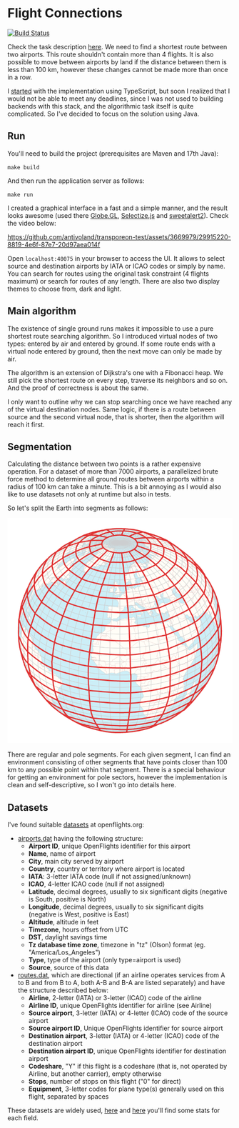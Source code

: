 # Flight Connections

[![Build Status](https://github.com/antivoland/transporeon-test/workflows/build/badge.svg)](https://github.com/antivoland/transporeon-test/actions/workflows/build.yml)

Check the task description [here](TASK.md). We need to find a shortest route between two airports. This route shouldn't contain more than 4 flights. It is also possible to move between airports by land if the distance between them is less than 100 km, however these changes cannot be made more than once in a row.

I [started](https://github.com/antivoland/transporeon-test/tree/typescript) with the implementation using TypeScript, but soon I realized that I would not be able to meet any deadlines, since I was not used to building backends with this stack, and the algorithmic task itself is quite complicated. So I've decided to focus on the solution using Java.

## Run

You'll need to build the project (prerequisites are Maven and 17th Java):

```shell
make build
```

And then run the application server as follows:

```shell
make run
```

I created a graphical interface in a fast and a simple manner, and the result looks awesome (used there [Globe.GL](https://github.com/vasturiano/globe.gl), [Selectize.js](https://github.com/selectize/selectize.js) and [sweetalert2](https://github.com/sweetalert2/sweetalert2)). Check the video below:

https://github.com/antivoland/transporeon-test/assets/3669979/29915220-8819-4e6f-87e7-20d97aea014f

Open `localhost:40075` in your browser to access the UI. It allows to select source and destination airports by IATA or ICAO codes or simply by name. You can search for routes using the original task constraint (4 flights maximum) or search for routes of any length. There are also two display themes to choose from, dark and light.

## Main algorithm

The existence of single ground runs makes it impossible to use a pure shortest route searching algorithm. So I introduced virtual nodes of two types: entered by air and entered by ground. If some route ends with a virtual node entered by ground, then the next move can only be made by air.

The algorithm is an extension of Dijkstra's one with a Fibonacci heap. We still pick the shortest route on every step, traverse its neighbors and so on. And the proof of correctness is about the same.

I only want to outline why we can stop searching once we have reached any of the virtual destination nodes. Same logic, if there is a route between source and the second virtual node, that is shorter, then the algorithm will reach it first.

## Segmentation

Calculating the distance between two points is a rather expensive operation. For a dataset of more than 7000 airports, a parallelized brute force method to determine all ground routes between airports within a radius of 100 km can take a minute. This is a bit annoying as I would also like to use datasets not only at runtime but also in tests.

So let's split the Earth into segments as follows:

![Sectors](sectors.png)

There are regular and pole segments. For each given segment, I can find an environment consisting of other segments that have points closer than 100 km to any possible point within that segment. There is a special behaviour for getting an environment for pole sectors, however the implementation is clean and self-descriptive, so I won't go into details here.

## Datasets

I've found suitable [datasets](https://openflights.org/data.html) at openflights.org:
* [airports.dat](src/main/resources/data/airports.dat) having the following structure:
  * **Airport ID**, unique OpenFlights identifier for this airport
  * **Name**, name of airport
  * **City**, main city served by airport
  * **Country**, country or territory where airport is located
  * **IATA**: 3-letter IATA code (null if not assigned/unknown)
  * **ICAO**, 4-letter ICAO code (null if not assigned)
  * **Latitude**, decimal degrees, usually to six significant digits (negative is South, positive is North)
  * **Longitude**, decimal degrees, usually to six significant digits (negative is West, positive is East)
  * **Altitude**, altitude in feet
  * **Timezone**, hours offset from UTC
  * **DST**, daylight savings time
  * **Tz database time zone**, timezone in "tz" (Olson) format (eg. "America/Los_Angeles")
  * **Type**, type of the airport (only type=airport is used)
  * **Source**,	source of this data
* [routes.dat](src/main/resources/data/routes.dat), which are directional (if an airline operates services from A to B and from B to A, both A-B and B-A are listed separately) and have the structure described below:
  * **Airline**, 2-letter (IATA) or 3-letter (ICAO) code of the airline
  * **Airline ID**, unique OpenFlights identifier for airline (see Airline)
  * **Source airport**, 3-letter (IATA) or 4-letter (ICAO) code of the source airport
  * **Source airport ID**, Unique OpenFlights identifier for source airport
  * **Destination airport**, 3-letter (IATA) or 4-letter (ICAO) code of the destination airport
  * **Destination airport ID**, unique OpenFlights identifier for destination airport
  * **Codeshare**, "Y" if this flight is a codeshare (that is, not operated by Airline, but another carrier), empty otherwise
  * **Stops**, number of stops on this flight ("0" for direct)
  * **Equipment**, 3-letter codes for plane type(s) generally used on this flight, separated by spaces

These datasets are widely used, [here](https://www.kaggle.com/datasets/elmoallistair/airlines-airport-and-routes?select=airports.csv) and [here](https://www.kaggle.com/datasets/elmoallistair/airlines-airport-and-routes?select=routes.csv) you'll find some stats for each field.
